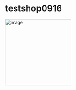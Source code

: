 # testshop0916
<img width="218" alt="image" src="https://github.com/user-attachments/assets/afb8c8da-6af0-4722-bf74-e0ee262a8be1">
